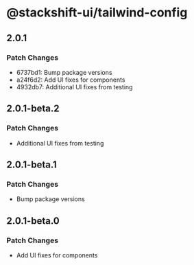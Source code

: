 # @stackshift-ui/tailwind-config

## 2.0.1

### Patch Changes

- 6737bd1: Bump package versions
- a24f6d2: Add UI fixes for components
- 4932db7: Additional UI fixes from testing

## 2.0.1-beta.2

### Patch Changes

- Additional UI fixes from testing

## 2.0.1-beta.1

### Patch Changes

- Bump package versions

## 2.0.1-beta.0

### Patch Changes

- Add UI fixes for components
